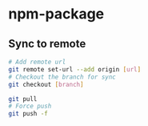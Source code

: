 # npm-package

## Sync to remote

```sh
# Add remote url
git remote set-url --add origin [url]
# Checkout the branch for sync
git checkout [branch]

git pull
# Force push
git push -f
```
